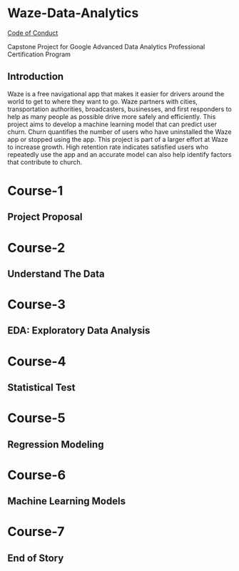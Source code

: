 # Waze-Data-Analytics

[Code of Conduct](./CODE_OF_CONDUCT.md)

Capstone Project for Google Advanced Data Analytics Professional Certification Program

## Introduction


Waze is a free navigational app that makes it easier for drivers around the world to get to where they want to go.  Waze partners with cities, transportation authorities, broadcasters, businesses, and first responders to help as many people as possible drive more safely and efficiently.  This project aims to develop a machine learning model that can predict user churn.  Churn quantifies the number of users who have uninstalled the Waze app or stopped using the app.  This project is part of a larger effort at Waze to increase growth.  High retention rate indicates satisfied users who repeatedly use the app and an accurate model can also help identify factors that contribute to church.

# Course-1

## Project Proposal

# Course-2

## Understand The Data

# Course-3

## EDA: Exploratory Data Analysis

# Course-4

## Statistical Test

# Course-5

## Regression Modeling

# Course-6

## Machine Learning Models

# Course-7

## End of Story
